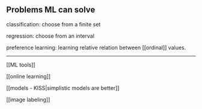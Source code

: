 ## Problems ML can solve

classification: choose from a finite set

regression: choose from an interval

preference learning: learning relative relation between [[ordinal]] values.

----

[[ML tools]]

[[online learning]]

[[models - KISS|simplistic models are better]]

[[image labeling]]
